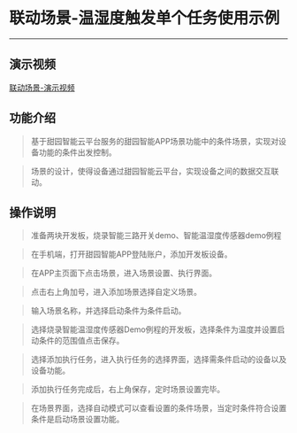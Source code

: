 # 联动场景-温湿度触发单个任务使用示例
------------------------------------------

## 演示视频

[联动场景-演示视频](https://smart-img.5itianyuan.com/open/linkage_sence_dht12_alarm.mp4)

## 功能介绍

> 基于甜园智能云平台服务的甜园智能APP场景功能中的条件场景，实现对设备功能的条件出发控制。

> 场景的设计，使得设备通过甜园智能云平台，实现设备之间的数据交互联动。

## 操作说明

> 准备两块开发板，烧录智能三路开关demo、智能温湿度传感器demo例程

> 在手机端，打开甜园智能APP登陆账户，添加开发板设备。

> 在APP主页面下点击场景，进入场景设置、执行界面。

> 点击右上角加号，进入添加场景选择自定义场景。

> 输入场景名称，并选择启动条件为条件启动。

> 选择烧录智能温湿度传感器Demo例程的开发板，选择条件为温度并设置启动条件的范围值点击保存。

> 选择添加执行任务，进入执行任务的选择界面，选择需条件启动的设备以及设备功能。

> 添加执行任务完成后，右上角保存，定时场景设置完毕。

> 在场景界面，选择自动模式可以查看设置的条件场景，当定时条件符合设置条件是启动场景设置功能。
